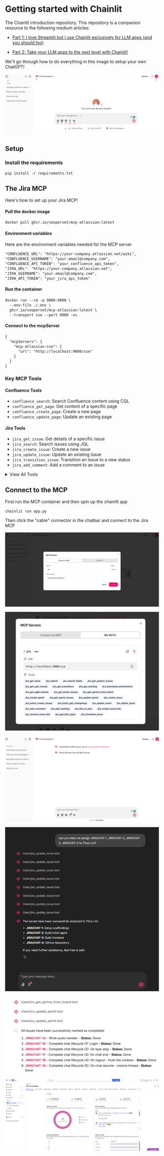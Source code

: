# Getting started with Chainlit
The Chainlit introduction repository. This repository is a companion resource to the following medium articles:

- [Part 1: I love Streamlit but I use Chainlit exclusively for LLM apps (and you should too)](https://medium.com/mitb-for-all/its-2025-start-using-chainlit-for-your-llm-apps-558db1a46315)

- [Part 2: Take your LLM apps to the next level with Chainlit!](https://medium.com/p/00036c8db1ba#111f-7fbcc3cba0b1)

We'll go through how to do everything in this image to setup your own ChatGPT!

<p align="center">
    <img src="./public/Home.png">
</p>

## Setup
### Install the requirements
```
pip install -r requirements.txt
```

## The Jira MCP
Here's how to set up your Jira MCP!

#### Pull the docker image
```
docker pull ghcr.io/sooperset/mcp-atlassian:latest
```
#### Environment variables
Here are the environment variables needed for the MCP server
```
"CONFLUENCE_URL": "https://your-company.atlassian.net/wiki",
"CONFLUENCE_USERNAME": "your.email@company.com",
"CONFLUENCE_API_TOKEN": "your_confluence_api_token",
"JIRA_URL": "https://your-company.atlassian.net",
"JIRA_USERNAME": "your.email@company.com",
"JIRA_API_TOKEN": "your_jira_api_token"
```

#### Run the container
```
docker run --rm -p 9000:9000 \
  --env-file ./.env \
  ghcr.io/sooperset/mcp-atlassian:latest \
  --transport sse --port 9000 -vv
```
#### Connect to the mcpServer
```
{
  "mcpServers": {
    "mcp-atlassian-sse": {
      "url": "http://localhost:9000/sse"
    }
  }
}
```

### Key MCP Tools

#### Confluence Tools

- `confluence_search`: Search Confluence content using CQL
- `confluence_get_page`: Get content of a specific page
- `confluence_create_page`: Create a new page
- `confluence_update_page`: Update an existing page

#### Jira Tools

- `jira_get_issue`: Get details of a specific issue
- `jira_search`: Search issues using JQL
- `jira_create_issue`: Create a new issue
- `jira_update_issue`: Update an existing issue
- `jira_transition_issue`: Transition an issue to a new status
- `jira_add_comment`: Add a comment to an issue

<details> <summary>View All Tools</summary>

|Confluence Tools|Jira Tools|
|---|---|
|`confluence_search`|`jira_get_issue`|
|`confluence_get_page`|`jira_search`|
|`confluence_get_page_children`|`jira_get_project_issues`|
|`confluence_get_page_ancestors`|`jira_get_epic_issues`|
|`confluence_get_comments`|`jira_create_issue`|
|`confluence_create_page`|`jira_batch_create_issues`|
|`confluence_update_page`|`jira_update_issue`|
|`confluence_delete_page`|`jira_delete_issue`|
||`jira_get_transitions`|
||`jira_transition_issue`|
||`jira_add_comment`|
||`jira_add_worklog`|
||`jira_get_worklog`|
||`jira_download_attachments`|
||`jira_link_to_epic`|
||`jira_get_agile_boards`|
||`jira_get_board_issues`|
||`jira_get_sprints_from_board`|
||`jira_get_sprint_issues`|
||`jira_create_sprint`|
||`jira_update_sprint`|
||`jira_get_issue_link_types`|
||`jira_create_issue_link`|
||`jira_remove_issue_link`|

</details>

## Connect to the MCP
First run the MCP container and then spin up the chainlit app
```
chainlit run app.py
```

Then click the "cable" connector in the chatbar and connect to the Jira MCP

<p align="center">
    <img src="./public/mcp_connection_screenshot.png">
</p>
<p align="center">
    <img src="./public/mcp_connection_screenshot2.png">
</p>
<p align="center">
    <img src="./public/mcp_connection_screenshot3.png">
</p>
<p align="center">
    <img src="./public/jirachat_issue_assignment.png">
</p>
<p align="center">
    <img src="./public/jira_mark_as_complete.png">
</p>
<p align="center">
    <img src="./public/jira dashboard.png">
</p>
